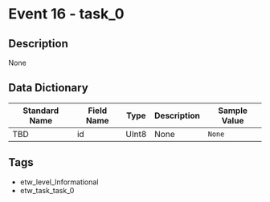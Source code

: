 # Event 16 - task_0

## Description
None

## Data Dictionary
|Standard Name|Field Name|Type|Description|Sample Value|
|---|---|---|---|---|
|TBD|id|UInt8|None|`None`|

## Tags
* etw_level_Informational
* etw_task_task_0